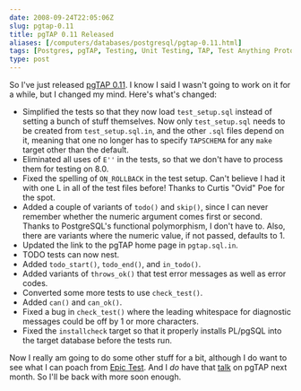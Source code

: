 ```yaml
--- 
date: 2008-09-24T22:05:06Z
slug: pgtap-0.11
title: pgTAP 0.11 Released
aliases: [/computers/databases/postgresql/pgtap-0.11.html]
tags: [Postgres, pgTAP, Testing, Unit Testing, TAP, Test Anything Protocol]
type: post
---
```


So I've just released [pgTAP 0.11]. I know I said I wasn't going to work on it
for a while, but I changed my mind. Here's what's changed:

-   Simplified the tests so that they now load `test_setup.sql` instead of
    setting a bunch of stuff themselves. Now only `test_setup.sql` needs to be
    created from `test_setup.sql.in`, and the other `.sql` files depend on it,
    meaning that one no longer has to specify `TAPSCHEMA` for any `make` target
    other than the default.
-   Eliminated all uses of `E''` in the tests, so that we don't have to process
    them for testing on 8.0.
-   Fixed the spelling of `ON_ROLLBACK` in the test setup. Can't believe I had
    it with one L in all of the test files before! Thanks to Curtis "Ovid" Poe
    for the spot.
-   Added a couple of variants of `todo()` and `skip()`, since I can never
    remember whether the numeric argument comes first or second. Thanks to
    PostgreSQL's functional polymorphism, I don't have to. Also, there are
    variants where the numeric value, if not passed, defaults to 1.
-   Updated the link to the pgTAP home page in `pgtap.sql.in`.
-   TODO tests can now nest.
-   Added `todo_start()`, `todo_end()`, and `in_todo()`.
-   Added variants of `throws_ok()` that test error messages as well as error
    codes.
-   Converted some more tests to use `check_test()`.
-   Added `can()` and `can_ok()`.
-   Fixed a bug in `check_test()` where the leading whitespace for diagnostic
    messages could be off by 1 or more characters.
-   Fixed the `installcheck` target so that it properly installs PL/pgSQL into
    the target database before the tests run.

Now I really am going to do some other stuff for a bit, although I do want to
see what I can poach from [Epic Test]. And I *do* have that [talk] on pgTAP next
month. So I'll be back with more soon enough.

  [pgTAP 0.11]: https://github.com/theory/pgtap/releases/tag/rel-0.11
  [Epic Test]: http://epictest.org/
    "Epic: More full of fail than any other testing tool"
  [talk]: https://web.archive.org/web/20081120015713/http://www.postgresqlconference.org/west08/talks/
    "PostgreSQL Conference West 2008 Talks"
